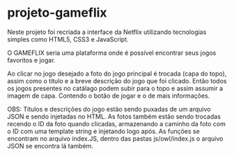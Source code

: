 # projeto-gameflix
Neste projeto foi recriada a interface da Netflix utilizando tecnologias simples como HTML5, CSS3 e JavaScript.  

O GAMEFLIX seria uma plataforma onde é possível encontrar seus jogos favoritos e jogar.  

Ao clicar no jogo desejado a foto do jogo principal é trocada (capa do topo), assim como o título e a breve descrição do jogo que foi clicado. 
Então todos os jogos presentes no catálago podem subir para o topo e assim assumir a imagem de capa. Contendo o botão de jogar  e o de mais informações.

OBS: Títulos e descrições do jogo estão sendo puxadas de um arquivo JSON e sendo injetadas no HTML.
As fotos também estão sendo trocadas recendo o ID da foto quando clicadas, armazenando a caminho da foto com o ID com uma template string e injetando logo após.
As funções se encontram no arquivo index.JS, dentro das pastas js/owl/index.js o arquivo JSON se encontra lá também.
